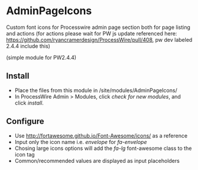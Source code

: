 AdminPageIcons
==============

Custom font icons for Processwire admin page section both for page listing and
actions (for actions please wait for PW js update referenced here: https://github.com/ryancramerdesign/ProcessWire/pull/408, pw dev labeled 2.4.4 include this)

(simple module for PW2.4.4)

## Install

- Place the files from this module in /site/modules/AdminPageIcons/
- In ProcessWire Admin > Modules, click *check for new modules*, and click *install*.

## Configure

- Use http://fortawesome.github.io/Font-Awesome/icons/ as a reference
- Input only the icon name i.e. *envelope* for *fa-envelope*
- Chosing large icons options will add the *fa-lg* font-awesome class to the icon tag
- Common/recommended values are displayed as input placeholders
